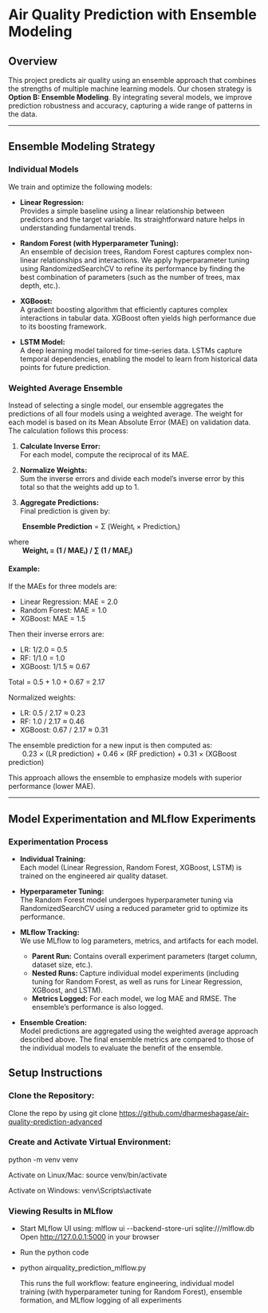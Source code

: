 # Air Quality Prediction with Ensemble Modeling

## Overview

This project predicts air quality using an ensemble approach that combines the strengths of multiple machine learning models. Our chosen strategy is **Option B: Ensemble Modeling**. By integrating several models, we improve prediction robustness and accuracy, capturing a wide range of patterns in the data.

---

## Ensemble Modeling Strategy

### Individual Models

We train and optimize the following models:

- **Linear Regression:**  
  Provides a simple baseline using a linear relationship between predictors and the target variable. Its straightforward nature helps in understanding fundamental trends.

- **Random Forest (with Hyperparameter Tuning):**  
  An ensemble of decision trees, Random Forest captures complex non-linear relationships and interactions. We apply hyperparameter tuning using RandomizedSearchCV to refine its performance by finding the best combination of parameters (such as the number of trees, max depth, etc.).

- **XGBoost:**  
  A gradient boosting algorithm that efficiently captures complex interactions in tabular data. XGBoost often yields high performance due to its boosting framework.

- **LSTM Model:**  
  A deep learning model tailored for time-series data. LSTMs capture temporal dependencies, enabling the model to learn from historical data points for future prediction.

### Weighted Average Ensemble

Instead of selecting a single model, our ensemble aggregates the predictions of all four models using a weighted average. The weight for each model is based on its Mean Absolute Error (MAE) on validation data. The calculation follows this process:

1. **Calculate Inverse Error:**  
   For each model, compute the reciprocal of its MAE.

2. **Normalize Weights:**  
   Sum the inverse errors and divide each model’s inverse error by this total so that the weights add up to 1.

3. **Aggregate Predictions:**  
   Final prediction is given by:

  **Ensemble Prediction** = Σ (Weightᵢ × Predictionᵢ)

where  
  **Weightᵢ = (1 / MAEᵢ) / ∑ (1 / MAEⱼ)**

#### Example:
If the MAEs for three models are:  
- Linear Regression: MAE = 2.0  
- Random Forest: MAE = 1.0  
- XGBoost: MAE = 1.5  

Then their inverse errors are:  
- LR: 1/2.0 = 0.5  
- RF: 1/1.0 = 1.0  
- XGBoost: 1/1.5 ≈ 0.67  

Total = 0.5 + 1.0 + 0.67 = 2.17

Normalized weights:  
- LR: 0.5 / 2.17 ≈ 0.23  
- RF: 1.0 / 2.17 ≈ 0.46  
- XGBoost: 0.67 / 2.17 ≈ 0.31  

The ensemble prediction for a new input is then computed as:  
  0.23 × (LR prediction) + 0.46 × (RF prediction) + 0.31 × (XGBoost prediction)

This approach allows the ensemble to emphasize models with superior performance (lower MAE).

---

## Model Experimentation and MLflow Experiments

### Experimentation Process
- **Individual Training:**  
  Each model (Linear Regression, Random Forest, XGBoost, LSTM) is trained on the engineered air quality dataset.
  
- **Hyperparameter Tuning:**  
  The Random Forest model undergoes hyperparameter tuning via RandomizedSearchCV using a reduced parameter grid to optimize its performance.
  
- **MLflow Tracking:**  
  We use MLflow to log parameters, metrics, and artifacts for each model.  
  - **Parent Run:** Contains overall experiment parameters (target column, dataset size, etc.).
  - **Nested Runs:** Capture individual model experiments (including tuning for Random Forest, as well as runs for Linear Regression, XGBoost, and LSTM).
  - **Metrics Logged:** For each model, we log MAE and RMSE. The ensemble’s performance is also logged.
  
- **Ensemble Creation:**  
  Model predictions are aggregated using the weighted average approach described above. The final ensemble metrics are compared to those of the individual models to evaluate the benefit of the ensemble.

## Setup Instructions

### Clone the Repository:
Clone the repo by using git clone https://github.com/dharmeshagase/air-quality-prediction-advanced

### Create and Activate Virtual Environment:
python -m venv venv

Activate on Linux/Mac:
source venv/bin/activate

Activate on Windows:
venv\Scripts\activate

### Viewing Results in MLflow
- Start MLflow UI using:
  mlflow ui --backend-store-uri sqlite:///mlflow.db
  Open http://127.0.0.1:5000 in your browser
  
- Run the python code
- 
  python airquality_prediction_mlflow.py
  
  This runs the full workflow: feature engineering, individual model training (with hyperparameter tuning for Random Forest), ensemble formation, and MLflow logging of all experiments
